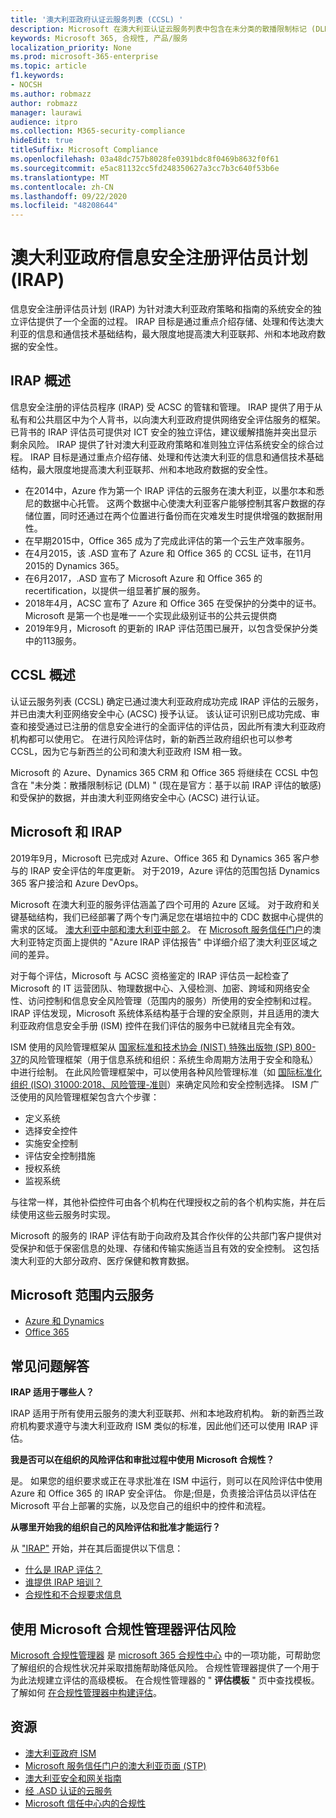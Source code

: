 ```yaml
---
title: '澳大利亚政府认证云服务列表 (CCSL) '
description: Microsoft 在澳大利亚认证云服务列表中包含在未分类的散播限制标记 (DLM) 和受保护的数据，这些标记基于由澳大利亚网络安全中心 (ACSC) 的 IRAP 评估和认证。
keywords: Microsoft 365, 合规性, 产品/服务
localization_priority: None
ms.prod: microsoft-365-enterprise
ms.topic: article
f1.keywords:
- NOCSH
ms.author: robmazz
author: robmazz
manager: laurawi
audience: itpro
ms.collection: M365-security-compliance
hideEdit: true
titleSuffix: Microsoft Compliance
ms.openlocfilehash: 03a48dc757b8028fe0391bdc8f0469b8632f0f61
ms.sourcegitcommit: e5ac81132cc5fd248350627a3cc7b3c640f53b6e
ms.translationtype: MT
ms.contentlocale: zh-CN
ms.lasthandoff: 09/22/2020
ms.locfileid: "48208644"
---
```

# <a name="australian-government-information-security-registered-assessor-program-irap"></a>澳大利亚政府信息安全注册评估员计划 (IRAP) 

信息安全注册评估员计划 (IRAP) 为针对澳大利亚政府策略和指南的系统安全的独立评估提供了一个全面的过程。 IRAP 目标是通过重点介绍存储、处理和传达澳大利亚的信息和通信技术基础结构，最大限度地提高澳大利亚联邦、州和本地政府数据的安全性。

## <a name="irap-overview"></a>IRAP 概述

信息安全注册的评估员程序 (IRAP) 受 ACSC 的管辖和管理。 IRAP 提供了用于从私有和公共扇区中为个人背书，以向澳大利亚政府提供网络安全评估服务的框架。 已背书的 IRAP 评估员可提供对 ICT 安全的独立评估，建议缓解措施并突出显示剩余风险。 IRAP 提供了针对澳大利亚政府策略和准则独立评估系统安全的综合过程。 IRAP 目标是通过重点介绍存储、处理和传达澳大利亚的信息和通信技术基础结构，最大限度地提高澳大利亚联邦、州和本地政府数据的安全性。

- 在2014中，Azure 作为第一个 IRAP 评估的云服务在澳大利亚，以墨尔本和悉尼的数据中心托管。 这两个数据中心使澳大利亚客户能够控制其客户数据的存储位置，同时还通过在两个位置进行备份而在灾难发生时提供增强的数据耐用性。
- 在早期2015中，Office 365 成为了完成此评估的第一个云生产效率服务。
- 在4月2015，该 .ASD 宣布了 Azure 和 Office 365 的 CCSL 证书，在11月2015的 Dynamics 365。
- 在6月2017，.ASD 宣布了 Microsoft Azure 和 Office 365 的 recertification，以提供一组显著扩展的服务。
- 2018年4月，ACSC 宣布了 Azure 和 Office 365 在受保护的分类中的证书。 Microsoft 是第一个也是唯一一个实现此级别证书的公共云提供商
- 2019年9月，Microsoft 的更新的 IRAP 评估范围已展开，以包含受保护分类中的113服务。

## <a name="ccsl-overview"></a>CCSL 概述

认证云服务列表 (CCSL) 确定已通过澳大利亚政府成功完成 IRAP 评估的云服务，并已由澳大利亚网络安全中心 (ACSC) 授予认证。 该认证可识别已成功完成、审查和接受通过已注册的信息安全进行的全面评估的评估员，因此所有澳大利亚政府机构都可以使用它。 在进行风险评估时，新的新西兰政府组织也可以参考 CCSL，因为它与新西兰的公司和澳大利亚政府 ISM 相一致。

Microsoft 的 Azure、Dynamics 365 CRM 和 Office 365 将继续在 CCSL 中包含在 "未分类：散播限制标记 (DLM) " (现在是官方：基于以前 IRAP 评估的敏感) 和受保护的数据，并由澳大利亚网络安全中心 (ACSC) 进行认证。

## <a name="microsoft-and-irap"></a>Microsoft 和 IRAP

2019年9月，Microsoft 已完成对 Azure、Office 365 和 Dynamics 365 客户参与的 IRAP 安全评估的年度更新。 对于2019，Azure 评估的范围包括 Dynamics 365 客户接洽和 Azure DevOps。

Microsoft 在澳大利亚的服务评估涵盖了四个可用的 Azure 区域。 对于政府和关键基础结构，我们已经部署了两个专门满足您在堪培拉中的 CDC 数据中心提供的需求的区域。 [澳大利亚中部和澳大利亚中部 2](https://azure.microsoft.com/global-infrastructure/australia/)。 在 [Microsoft 服务信任门户](https://aka.ms/au-irap)的澳大利亚特定页面上提供的 "Azure IRAP 评估报告" 中详细介绍了澳大利亚区域之间的差异。

对于每个评估，Microsoft 与 ACSC 资格鉴定的 IRAP 评估员一起检查了 Microsoft 的 IT 运营团队、物理数据中心、入侵检测、加密、跨域和网络安全性、访问控制和信息安全风险管理（范围内的服务）所使用的安全控制和过程。 IRAP 评估发现，Microsoft 系统体系结构基于合理的安全原则，并且适用的澳大利亚政府信息安全手册 (ISM) 控件在我们评估的服务中已就绪且完全有效。

ISM 使用的风险管理框架从 [国家标准和技术协会 (NIST) 特殊出版物 (SP) 800-37](https://csrc.nist.gov/publications/detail/sp/800-37/rev-2/final)的风险管理框架（用于信息系统和组织：系统生命周期方法用于安全和隐私）中进行绘制。 在此风险管理框架中，可以使用各种风险管理标准（如 [国际标准化组织 (ISO) 31000:2018、风险管理-准则](https://www.iso.org/standard/65694.html)）来确定风险和安全控制选择。 ISM 广泛使用的风险管理框架包含六个步骤：

- 定义系统
- 选择安全控件
- 实施安全控制
- 评估安全控制措施
- 授权系统
- 监视系统

与往常一样，其他补偿控件可由各个机构在代理授权之前的各个机构实施，并在后续使用这些云服务时实现。

Microsoft 的服务的 IRAP 评估有助于向政府及其合作伙伴的公共部门客户提供对受保护和低于保密信息的处理、存储和传输实施适当且有效的安全控制。 这包括澳大利亚的大部分政府、医疗保健和教育数据。

## <a name="microsoft-in-scope-cloud-services"></a>Microsoft 范围内云服务

- [Azure 和 Dynamics](https://aka.ms/AzureCompliance)
- [Office 365](https://aka.ms/Office365ComplianceOfferings)

## <a name="frequently-asked-questions"></a>常见问题解答

**IRAP 适用于哪些人？**

IRAP 适用于所有使用云服务的澳大利亚联邦、州和本地政府机构。 新的新西兰政府机构要求遵守与澳大利亚政府 ISM 类似的标准，因此他们还可以使用 IRAP 评估。

**我是否可以在组织的风险评估和审批过程中使用 Microsoft 合规性？**

是。 如果您的组织要求或正在寻求批准在 ISM 中运行，则可以在风险评估中使用 Azure 和 Office 365 的 IRAP 安全评估。 你是;但是，负责接洽评估员以评估在 Microsoft 平台上部署的实施，以及您自己的组织中的控件和流程。

**从哪里开始我的组织自己的风险评估和批准才能运行？**

从 ["IRAP"](https://www.cyber.gov.au/irap/what-irap) 开始，并在其后面提供以下信息：

- [什么是 IRAP 评估？](https://acsc.gov.au/infosec/irap/irap_assessments.htm)
- [谁提供 IRAP 培训？](https://acsc.gov.au/infosec/irap/training.htm)
- [合规性和不合规要求信息](https://acsc.gov.au/infosec/irap/compliance.htm)

## <a name="use-microsoft-compliance-manager-to-assess-your-risk"></a>使用 Microsoft 合规性管理器评估风险

[Microsoft 合规性管理器](compliance-manager.md) 是 [microsoft 365 合规性中心](microsoft-365-compliance-center.md) 中的一项功能，可帮助您了解组织的合规性状况并采取措施帮助降低风险。 合规性管理器提供了一个用于为此法规建立评估的高级模板。 在合规性管理器的 " **评估模板** " 页中查找模板。 了解如何 [在合规性管理器中构建评估](compliance-manager-assessments.md)。

## <a name="resources"></a>资源

- [澳大利亚政府 ISM](https://acsc.gov.au/infosec/ism/index.htm)
- [Microsoft 服务信任门户的澳大利亚页面 (STP) ](https://aka.ms/au-irap)
- [澳大利亚安全和网关指南](https://docs.microsoft.com/azure/azure-australia)
- [经 .ASD 认证的云服务](https://acsc.gov.au/infosec/irap/certified_clouds.htm)
- [Microsoft 信任中心内的合规性](https://www.microsoft.com/trust-center/compliance/compliance-overview)
